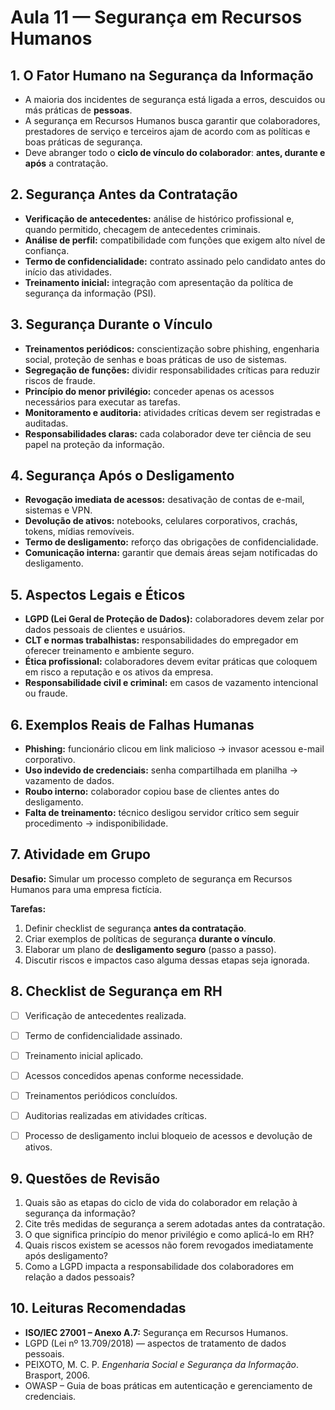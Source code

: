 # Aula 11 — Segurança em Recursos Humanos

## 1. O Fator Humano na Segurança da Informação

* A maioria dos incidentes de segurança está ligada a erros, descuidos ou más práticas de **pessoas**.
* A segurança em Recursos Humanos busca garantir que colaboradores, prestadores de serviço e terceiros ajam de acordo com as políticas e boas práticas de segurança.
* Deve abranger todo o **ciclo de vínculo do colaborador**: **antes, durante e após** a contratação.


## 2. Segurança Antes da Contratação

* **Verificação de antecedentes:** análise de histórico profissional e, quando permitido, checagem de antecedentes criminais.
* **Análise de perfil:** compatibilidade com funções que exigem alto nível de confiança.
* **Termo de confidencialidade:** contrato assinado pelo candidato antes do início das atividades.
* **Treinamento inicial:** integração com apresentação da política de segurança da informação (PSI).


## 3. Segurança Durante o Vínculo

* **Treinamentos periódicos:** conscientização sobre phishing, engenharia social, proteção de senhas e boas práticas de uso de sistemas.
* **Segregação de funções:** dividir responsabilidades críticas para reduzir riscos de fraude.
* **Princípio do menor privilégio:** conceder apenas os acessos necessários para executar as tarefas.
* **Monitoramento e auditoria:** atividades críticas devem ser registradas e auditadas.
* **Responsabilidades claras:** cada colaborador deve ter ciência de seu papel na proteção da informação.


## 4. Segurança Após o Desligamento

* **Revogação imediata de acessos:** desativação de contas de e-mail, sistemas e VPN.
* **Devolução de ativos:** notebooks, celulares corporativos, crachás, tokens, mídias removíveis.
* **Termo de desligamento:** reforço das obrigações de confidencialidade.
* **Comunicação interna:** garantir que demais áreas sejam notificadas do desligamento.


## 5. Aspectos Legais e Éticos

* **LGPD (Lei Geral de Proteção de Dados):** colaboradores devem zelar por dados pessoais de clientes e usuários.
* **CLT e normas trabalhistas:** responsabilidades do empregador em oferecer treinamento e ambiente seguro.
* **Ética profissional:** colaboradores devem evitar práticas que coloquem em risco a reputação e os ativos da empresa.
* **Responsabilidade civil e criminal:** em casos de vazamento intencional ou fraude.


## 6. Exemplos Reais de Falhas Humanas

* **Phishing:** funcionário clicou em link malicioso → invasor acessou e-mail corporativo.
* **Uso indevido de credenciais:** senha compartilhada em planilha → vazamento de dados.
* **Roubo interno:** colaborador copiou base de clientes antes do desligamento.
* **Falta de treinamento:** técnico desligou servidor crítico sem seguir procedimento → indisponibilidade.


## 7. Atividade em Grupo

**Desafio:**
Simular um processo completo de segurança em Recursos Humanos para uma empresa fictícia.

**Tarefas:**

1. Definir checklist de segurança **antes da contratação**.
2. Criar exemplos de políticas de segurança **durante o vínculo**.
3. Elaborar um plano de **desligamento seguro** (passo a passo).
4. Discutir riscos e impactos caso alguma dessas etapas seja ignorada.


## 8. Checklist de Segurança em RH

* [ ] Verificação de antecedentes realizada.
* [ ] Termo de confidencialidade assinado.
* [ ] Treinamento inicial aplicado.
* [ ] Acessos concedidos apenas conforme necessidade.
* [ ] Treinamentos periódicos concluídos.
* [ ] Auditorias realizadas em atividades críticas.
* [ ] Processo de desligamento inclui bloqueio de acessos e devolução de ativos.


## 9. Questões de Revisão

1. Quais são as etapas do ciclo de vida do colaborador em relação à segurança da informação?
2. Cite três medidas de segurança a serem adotadas antes da contratação.
3. O que significa princípio do menor privilégio e como aplicá-lo em RH?
4. Quais riscos existem se acessos não forem revogados imediatamente após desligamento?
5. Como a LGPD impacta a responsabilidade dos colaboradores em relação a dados pessoais?


## 10. Leituras Recomendadas

* **ISO/IEC 27001 – Anexo A.7:** Segurança em Recursos Humanos.
* LGPD (Lei nº 13.709/2018) — aspectos de tratamento de dados pessoais.
* PEIXOTO, M. C. P. *Engenharia Social e Segurança da Informação*. Brasport, 2006.
* OWASP – Guia de boas práticas em autenticação e gerenciamento de credenciais.
